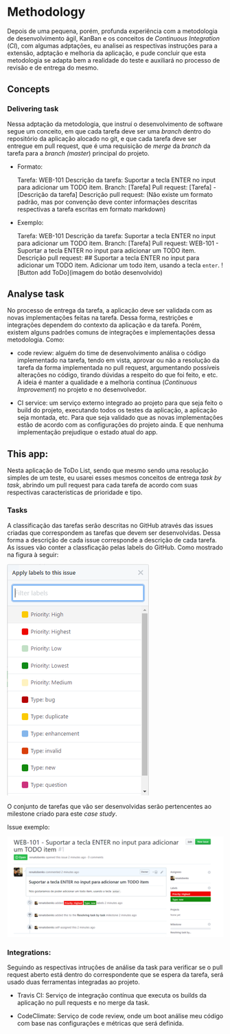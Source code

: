 # Methodology

Depois de uma pequena, porém, profunda experiência com a metodologia
de desenvolvimento ágil, KanBan e os conceitos de
_Continuous Integration_ (_CI_), com algumas adptações, eu analisei
as respectivas instruções para a extensão, adptação e melhoria da aplicação,
e pude concluir que esta metodologia se adapta bem a realidade do teste
e auxiliará no processo de revisão e de entrega do mesmo.

## Concepts

### Delivering task

Nessa adptação da metodologia, que instruí o desenvolvimento de software
segue um conceito, em que cada tarefa deve ser uma _branch_ dentro do
repositório da aplicação alocado no git, e que cada tarefa deve ser
entregue em pull request, que é uma requisição de _merge_ da _branch_
da tarefa para a _branch (master_) principal do projeto.

- Formato:


    Tarefa: WEB-101
    Descrição da tarefa: Suportar a tecla ENTER no input para adicionar um TODO item.
    Branch: [Tarefa]
    Pull request: [Tarefa] - [Descrição da tarefa]
    Descrição pull request: (Não existe um formato padrão,
                            mas por convenção deve conter
                            informações descritas respectivas
                            a tarefa escritas em formato markdown)


- Exemplo:


    Tarefa: WEB-101
    Descrição da tarefa: Suportar a tecla ENTER no input para adicionar um TODO item.
    Branch: [Tarefa]
    Pull request: WEB-101 - Suportar a tecla ENTER no input para adicionar um TODO item.
    Descrição pull request: ## Suportar a tecla ENTER no input para adicionar um TODO item.
                            Adicionar um todo item, usando a tecla `enter`.
                            ![Button add ToDo](imagem do botão desenvolvido)


## Analyse task

No processo de entrega da tarefa,
a aplicação deve ser validada com as novas implementações feitas na tarefa.
Dessa forma, restrições e integrações dependem do contexto
da aplicação e da tarefa.
Porém, existem alguns padrões comuns de integrações e implementações
dessa metodologia. Como:

- code review: alguém do time de desenvolvimento análisa o
código implementado na tarefa, tendo em vista, aprovar ou não
a resolução da tarefa da forma implementada no pull request,
argumentando possíveis alterações no código, tirando dúvidas a
respeito do que foi feito, e etc. A ideia é manter a qualidade e
a melhoria contínua (_Continuous Improvement_)
no projeto e no desenvolvedor.

- CI service: um serviço externo integrado ao projeto para que seja
 feito o build do projeto, executando todos os testes da aplicação,
 a aplicação seja montada, etc. Para que seja validado que as novas
 implementações estão de acordo com as configurações do projeto ainda.
 E que nenhuma implementação prejudique o estado atual do app.

## This app:

Nesta aplicação de ToDo List, sendo que mesmo sendo uma resolução simples
de um teste, eu usarei esses mesmos conceitos de entrega _task by task_,
abrindo um pull request para cada tarefa de acordo com suas respectivas
caracteristicas de prioridade e tipo.

### Tasks

A classificação das tarefas serão descritas no GitHub
através das issues criadas que correspondem as tarefas
que devem ser desenvolvidas. Dessa forma a descrição de cada issue
corresponde a descrição de cada tarefa. As issues vão conter a classficação
pelas labels do GitHub. Como mostrado na figura à seguir:

![Labels issue on GitHub](images/github-issues-labels.png)

O conjunto de tarefas que vão ser desenvolvidas serão pertencentes ao
milestone criado para este _case study_.

Issue exemplo:

![Labels issue on GitHub](images/github-issue.png)

### Integrations:

Seguindo as respectivas intruções de análise da task para verificar
se o pull request aberto está dentro do correspondente que se espera
da tarefa, será usado duas ferramentas integradas ao projeto.

 - Travis CI: Serviço de integração contínua que executa os builds
 da aplicação no pull requests e no merge da task.

 - CodeClimate: Serviço de code review, onde um boot análise meu
 código com base nas configurações e métricas que será definida.
